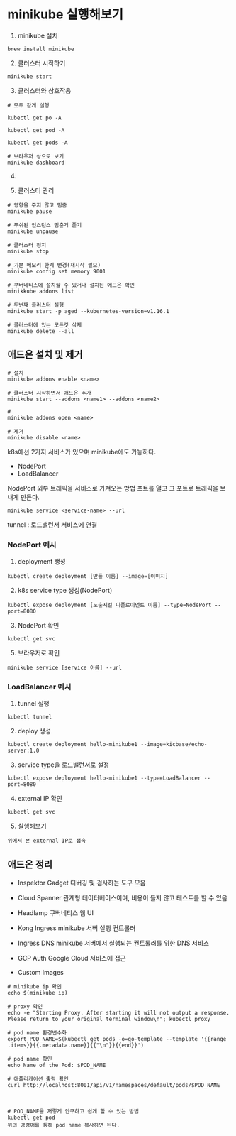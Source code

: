 # minikube 실행해보기

1. minikube 설치

```
brew install minikube
```

2. 클러스터 시작하기

```
minikube start
```

3. 클러스터와 상호작용
```
# 모두 같게 실행

kubectl get po -A

kubectl get pod -A

kubectl get pods -A
```

```
# 브라우저 상으로 보기
minikube dashboard
```

4. 


5. 클러스터 관리
```
# 영향을 주지 않고 멈춤
minikube pause

# 푸쉬된 인스턴스 멈춘거 풀기
minikube unpause

# 클러스터 정지
minikube stop

# 기본 메모리 한계 변경(재시작 필요)
minikube config set memory 9001

# 쿠버네티스에 설치할 수 있거나 설치된 에드온 확인
minikkube addons list

# 두번째 클러스터 실행
minikube start -p aged --kubernetes-version=v1.16.1

# 클러스터에 있는 모든것 삭제
minikube delete --all
```


## 애드온 설치 및 제거
```
# 설치
minikube addons enable <name>

# 클러스터 시작하면서 애드온 추가
minikube start --addons <name1> --addons <name2>

# 
minikube addons open <name>

# 제거
minikube disable <name>
```

k8s에선 2가지 서비스가 있으며 minikube에도 가능하다.
- NodePort
- LoadBalancer

NodePort
외부 트래픽을 서비스로 가져오는 방법
포트를 열고 그 포트로 트래픽을 보내게 만든다.

```
minikube service <service-name> --url
```

tunnel : 로드밸런서 서비스에 연결

### NodePort 예시
1. deployment 생성
```
kubectl create deployment [만들 이름] --image=[이미지]
```

2. k8s service type 생성(NodePort)
```
kubectl expose deployment [노출시킬 디플로이먼트 이름] --type=NodePort --port=8080
```

3. NodePort 확인
```
kubectl get svc
```

5. 브라우저로 확인
```
minikube service [service 이름] --url
```


### LoadBalancer 예시
1. tunnel 실행
```
kubectl tunnel
```

2. deploy 생성
```
kubectl create deployment hello-minikube1 --image=kicbase/echo-server:1.0
```

3. service type을 로드밸런서로 설정
```
kubectl expose deployment hello-minikube1 --type=LoadBalancer --port=8080
```

4. external IP 확인
```
kubectl get svc
```

5. 실행해보기
```
위에서 본 external IP로 접속
```

## 애드온 정리
- Inspektor Gadget
디버깅 및 검사하는 도구 모음

- Cloud Spanner
관계형 데이터베이스이며, 비용이 들지 않고 테스트를 할 수 있음

- Headlamp
쿠버네티스 웹 UI

- Kong Ingress
minikube 서버 실행 컨트롤러

- Ingress DNS
minikube 서버에서 실행되는 컨트롤러를 위한 DNS 서비스

- GCP Auth
Google Cloud 서비스에 접근

- Custom Images



```shell
# minikube ip 확인
echo $(minikube ip)

# proxy 확인
echo -e "Starting Proxy. After starting it will not output a response. Please return to your original terminal window\n"; kubectl proxy

# pod name 환경변수화
export POD_NAME=$(kubectl get pods -o=go-template --template '{{range .items}}{{.metadata.name}}{{"\n"}}{{end}}')

# pod name 확인
echo Name of the Pod: $POD_NAME

# 애플리케이션 출력 확인
curl http://localhost:8001/api/v1/namespaces/default/pods/$POD_NAME



# POD_NAME을 저렇게 안구하고 쉽게 할 수 있는 방법
kubectl get pod
위의 명령어를 통해 pod name 복사하면 된다.
```
